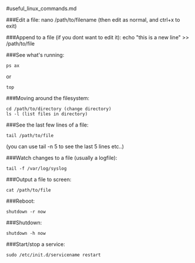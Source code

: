 #useful_linux_commands.md

###Edit a file:
nano /path/to/filename
(then edit as normal, and ctrl+x to exit)

###Append to a file (if you dont want to edit it):
echo "this is a new line" >> /path/to/file

###See what's running:

	ps ax

or

	top

###Moving around the filesystem:

	cd /path/to/directory (change directory)
	ls -l (list files in directory)

###See the last few lines of a file:

	tail /path/to/file

(you can use tail -n 5 to see the last 5 lines etc..)

###Watch changes to a file (usually a logfile):

	tail -f /var/log/syslog

###Output a file to screen:

	cat /path/to/file

###Reboot:

	shutdown -r now

###Shutdown:
	
	shutdown -h now

###Start/stop a service:
	
	sudo /etc/init.d/servicename restart
